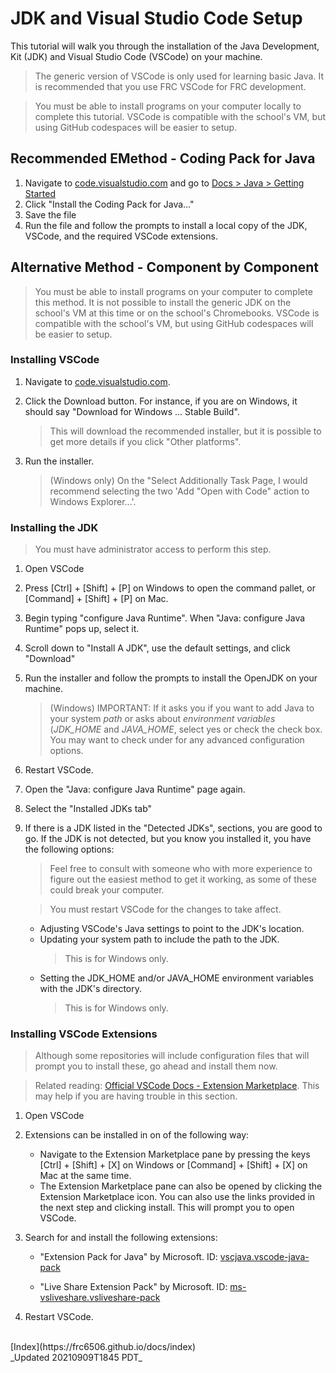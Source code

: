 # JDK and Visual Studio Code Setup

This tutorial will walk you through the installation of the Java Development, Kit (JDK) and Visual Studio Code (VSCode) on your machine.

> The generic version of VSCode is only used for learning basic Java.  It is recommended that you use FRC VSCode for FRC development.

> You must be able to install programs on your computer locally to complete this tutorial.  VSCode is compatible with the school's VM, but using GitHub codespaces will be easier to setup.

## Recommended EMethod - Coding Pack for Java

1. Navigate to [code.visualstudio.com](https://code.visualstudio.com/) and go to [Docs > Java > Getting Started](https://code.visualstudio.com/docs/java/java-tutorial)
1. Click "Install the Coding Pack for Java..."
1. Save the file
1. Run the file and follow the prompts to install a local copy of the JDK, VSCode, and the required VSCode extensions.

## Alternative Method - Component by Component

> You must be able to install programs on your computer to complete this method.  It is not possible to install the generic JDK on the school's VM at this time or on the school's Chromebooks.  VSCode is compatible with the school's VM, but using GitHub codespaces will be easier to setup.

### Installing VSCode

1. Navigate to [code.visualstudio.com](https://code.visualstudio.com/).

1. Click the Download button.  For instance, if you are on Windows, it should say "Download for Windows ... Stable Build".
    >   This will download the recommended installer, but it is possible to get more details if you click "Other platforms".

1. Run the installer.
    >   (Windows only) On the "Select Additionally Task Page, I would recommend selecting the two 'Add "Open with Code" action to Windows Explorer...'.

### Installing the JDK

> You must have administrator access to perform this step.

1. Open VSCode

2. Press [Ctrl] + [Shift] + [P] on Windows to open the command pallet, or [Command] + [Shift] + [P] on Mac.

3. Begin typing "configure Java Runtime".  When "Java: configure Java Runtime" pops up, select it.

4. Scroll down to "Install A JDK", use the default settings, and click "Download"

5. Run the installer and follow the prompts to install the OpenJDK on your machine.
   > (Windows) IMPORTANT: If it asks you if you want to add Java to your system _path_ or asks about _environment variables_ (_JDK\_HOME_ and _JAVA\_HOME_, select yes or check the check box.  You may want to check under for any advanced configuration options.

6. Restart VSCode.

7. Open the "Java: configure Java Runtime" page again.

8. Select the "Installed JDKs tab"

9. If there is a JDK listed in the "Detected JDKs", sections, you are good to go.  If the JDK is not detected, but you know you installed it, you have the following options:
    > Feel free to consult with someone who with more experience to figure out the easiest method to get it working, as some of these could break your computer.

    > You must restart VSCode for the changes to take affect.
    - Adjusting VSCode's Java settings to point to the JDK's location.
    - Updating your system path to include the path to the JDK.
        > This is for Windows only.
    - Setting the JDK\_HOME and/or JAVA\_HOME environment variables with the JDK's directory.
        > This is for Windows only.

### Installing VSCode Extensions

> Although some repositories will include configuration files that will prompt you to install these, go ahead and install them now.

> Related reading: [Official VSCode Docs - Extension Marketplace](https://code.visualstudio.com/docs/editor/extension-marketplace).  This may help if you are having trouble in this section.

1. Open VSCode

2. Extensions can be installed in on of the following way:
    - Navigate to the Extension Marketplace pane by pressing the keys [Ctrl] + [Shift] + [X] on Windows or [Command] + [Shift] + [X] on Mac at the same time.
    - The Extension Marketplace pane can also be opened by clicking the Extension Marketplace icon.
    You can also use the links provided in the next step and clicking install.  This will prompt you to open VSCode.

3. Search for and install the following extensions:
    - "Extension Pack for Java" by Microsoft.  ID: [vscjava.vscode-java-pack](https://marketplace.visualstudio.com/items?itemName=vscjava.vscode-java-pack)

    - "Live Share Extension Pack" by Microsoft.  ID: [ms-vsliveshare.vsliveshare-pack](https://marketplace.visualstudio.com/items?itemName=ms-vsliveshare.vsliveshare-pack)

4. Restart VSCode.

<br>
[Index](https://frc6506.github.io/docs/index)

<br>
_Updated 20210909T1845 PDT_
